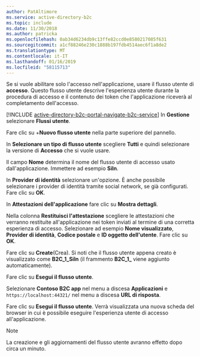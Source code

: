 ```yaml
---
author: PatAltimore
ms.service: active-directory-b2c
ms.topic: include
ms.date: 11/30/2018
ms.author: patricka
ms.openlocfilehash: 0ab34d6234db9c13ffe82ccd0e8580217085f631
ms.sourcegitcommit: a1cf88246e230c1888b197fdb4514aec6f1a8de2
ms.translationtype: MT
ms.contentlocale: it-IT
ms.lasthandoff: 01/16/2019
ms.locfileid: "58115713"
---
```

Se si vuole abilitare solo l'accesso nell'applicazione, usare il flusso utente di **accesso**. Questo flusso utente descrive l'esperienza utente durante la procedura di accesso e il contenuto dei token che l'applicazione riceverà al completamento dell'accesso.

[!INCLUDE [active-directory-b2c-portal-navigate-b2c-service](active-directory-b2c-portal-navigate-b2c-service.md)]
In **Gestione** selezionare **Flussi utente**.

Fare clic su +**Nuovo flusso utente** nella parte superiore del pannello.

In **Selezionare un tipo di flusso utente** scegliere **Tutti** e quindi selezionare la versione di **Accesso** che si vuole usare.

Il campo **Nome** determina il nome del flusso utente di accesso usato dall'applicazione. Immettere ad esempio **SiIn**.

In **Provider di identità** selezionare un'opzione. È anche possibile selezionare i provider di identità tramite social network, se già configurati. Fare clic su **OK**.

In **Attestazioni dell'applicazione** fare clic su **Mostra dettagli**.

Nella colonna **Restituisci l'attestazione** scegliere le attestazioni che verranno restituite all'applicazione nei token inviati al termine di una corretta esperienza di accesso. Selezionare ad esempio **Nome visualizzato**, **Provider di identità**, **Codice postale** e **ID oggetto dell'utente**. Fare clic su **OK**.

Fare clic su **Create**(Crea). Si noti che il flusso utente appena creato è visualizzato come **B2C_1_SiIn** (il frammento **B2C\_1\_** viene aggiunto automaticamente).

Fare clic su **Esegui il flusso utente**.

Selezionare **Contoso B2C app** nel menu a discesa **Applicazioni** e `https://localhost:44321/` nel menu a discesa **URL di risposta**.

Fare clic su **Esegui il flusso utente**. Verrà visualizzata una nuova scheda del browser in cui è possibile eseguire l'esperienza utente di accesso all'applicazione.

> [!NOTE]
> La creazione e gli aggiornamenti del flusso utente avranno effetto dopo circa un minuto.
>